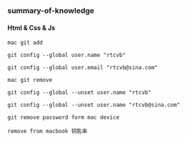 ### summary-of-knowledge
#### Html & Css & Js

```
mac git add

git config --global user.name "rtcvb"

git config --global user.email "rtcvb@sina.com"

mac git remove

git config --global --unset user.name "rtcvb"

git config --global --unset user.name "rtcvb@sina.com"

git remove password form mac device 

remove from macbook 钥匙串

```